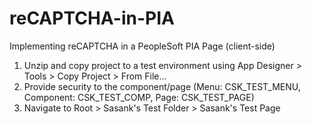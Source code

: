 # reCAPTCHA-in-PIA
Implementing reCAPTCHA in a PeopleSoft PIA Page (client-side)

1. Unzip and copy project to a test environment using App Designer > Tools > Copy Project > From File...
2. Provide security to the component/page (Menu: CSK_TEST_MENU, Component: CSK_TEST_COMP, Page: CSK_TEST_PAGE)
3. Navigate to Root > Sasank's Test Folder > Sasank's Test Page
